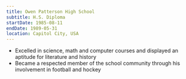 ```yaml
---
title: Owen Patterson High School
subtitle: H.S. Diploma
startDate: 1985-08-11
endDate: 1989-05-31
location: Capitol City, USA
---
```


* Excelled in science, math and computer courses and displayed an aptitude for literature and history
* Became a respected member of the school community through his involvement in football and hockey
